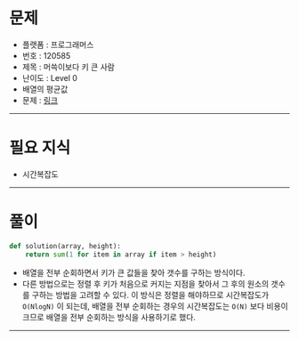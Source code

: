 # 문제
- 플랫폼 : 프로그래머스
- 번호 : 120585
- 제목 : 머쓱이보다 키 큰 사람
- 난이도 : Level 0
- 배열의 평균값
- 문제 : <a href="https://school.programmers.co.kr/learn/courses/30/lessons/120585" target="_blank">링크</a>

---

# 필요 지식
- 시간복잡도

---

# 풀이
```python
def solution(array, height):
    return sum(1 for item in array if item > height)
```
- 배열을 전부 순회하면서 키가 큰 값들을 찾아 갯수를 구하는 방식이다.
- 다른 방법으로는 정렬 후 키가 처음으로 커지는 지점을 찾아서 그 후의 원소의 갯수를 구하는 방법을 고려할 수 있다. 
이 방식은 정렬을 해야하므로 시간복잡도가 `O(NlogN)` 이 되는데, 배열을 전부 순회하는 경우의 시간복잡도는 `O(N)` 보다 비용이 크므로
배열을 전부 순회하는 방식을 사용하기로 했다.
  
---
